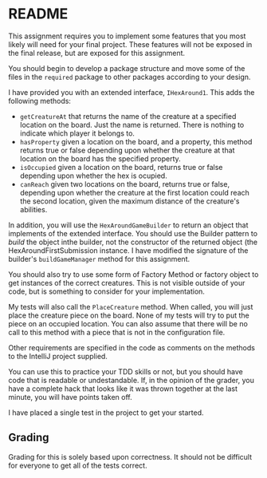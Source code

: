 # README #

This assignment requires you to implement some features that you most likely will need for your final project. These features will not be exposed in the final release, but are exposed for this assignment.

You should begin to develop a package structure and move some of the files in the `required` package to other packages according to your design.

I have provided you with an extended interface, `IHexAround1`. This adds the following methods:
- `getCreatureAt` that returns the name of the creature at a specified location on the board. Just the name is returned. There is nothing to indicate which player it belongs to.
- `hasProperty` given a location on the board, and a property, this method returns true or false depending upon whether the creature at that location on the board has the specified property.
- `isOccupied` given a location on the board, returns true or false depending upon whether the hex is ocupied.
- `canReach` given two locations on the board, returns true or false, depending upon whether the creature at the first location could reach the second location, given the maximum distance of the creature's abilities.

In addition, you will use the `HexAroundGameBuilder` to return an object that implements of the extended interface. You should use the Builder pattern to _build_ the object inthe builder, not the constructor of the returned object (the HexAroundFirstSubmission instance. I have modified the signature of the builder's `buildGameManager` method for this assignment.

You should also try to use some form of Factory Method or factory object to get instances of the correct creatures. This is not visible outside of your code, but is something to consider for your implementation.

My tests will also call the `PlaceCreature` method. When called, you will just place the creature piece on the board. None of my tests will try to put the piece on an occupied location. You can also assume that there will be no call to this method with a piece that is not in the configuration file.

Other requirements are specified in the code as comments on the methods to the IntelliJ project supplied.

You can use this to practice your TDD skills or not, but you should have code that is readable or undestandable. If, in the opinion of the grader, you have a complete hack that looks like it was thrown together at the last minute, you will have points taken off.

I have placed a single test in the project to get your started.

## Grading

Grading for this is solely based upon correctness. It should not be difficult for everyone to get all of the tests correct.